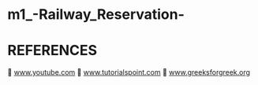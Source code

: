 # m1_-Railway_Reservation-


# REFERENCES
	www.youtube.com
	www.tutorialspoint.com
	www.greeksforgreek.org


